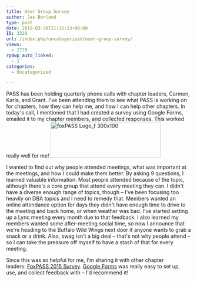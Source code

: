 ```yaml
---
title: User Group Survey
author: Jes Borland
type: post
date: 2015-03-30T21:15:13+00:00
ID: 3329
url: /index.php/uncategorized/user-group-survey/
views:
  - 2770
rp4wp_auto_linked:
  - 1
categories:
  - Uncategorized

---
```

PASS has been holding quarterly phone calls with chapter leaders, Carmen, Karla, and Grant. I've been attending them to see what PASS is working on for chapters, how they can help me, and how I can help other chapters. In today's call, I mentioned that I had created a survey using Google Forms, emailed it to my chapter members, and collected responses. This worked really well for me! <a href="http://fox.sqlpass.org" target="_blank"><img class="aligncenter wp-image-3331 size-full" src="/wp-content/uploads/2015/03/foxPASS-Logo_f-300x100.png" alt="foxPASS Logo_f 300x100" width="300" height="97" /></a>

I wanted to find out why people attended meetings, what was important at the meetings, and how I could make them better. By asking 9 questions, I learned valuable information. Most people attended because of the topic, although there's a core group that attend every meeting they can. I didn't have a diverse enough range of topics, though &#8211; I've been focusing too heavily on DBA topics and I need to remedy that. Members wanted an online attendance option for days they didn't have enough time to drive to the meeting and back home, or when weather was bad. I've started setting up a Lync meeting every month due to that feedback. I also learned my members wanted some after-meeting social time, so now I announce that we're heading to the Buffalo Wild Wings next door if anyone wants to grab a snack or a drink. Also, swag isn't a big deal &#8211; that's not why people attend &#8211; so I can take the pressure off myself to have a stash of that for every meeting.

Since this was so helpful for me, I'm sharing it with other chapter leaders: <a href="https://docs.google.com/forms/d/17Jj8qFX-uJqUUFvmtvSd4l3pEld61OruEcVsmp0wj5Q/viewform" target="_blank">FoxPASS 2015 Survey</a>. <a href="https://www.google.com/forms/about/?utm_source=product&utm_medium=forms_logo&utm_campaign=forms" target="_blank">Google Forms</a> was really easy to set up, use, and collect feedback with &#8211; I'd recommend it!